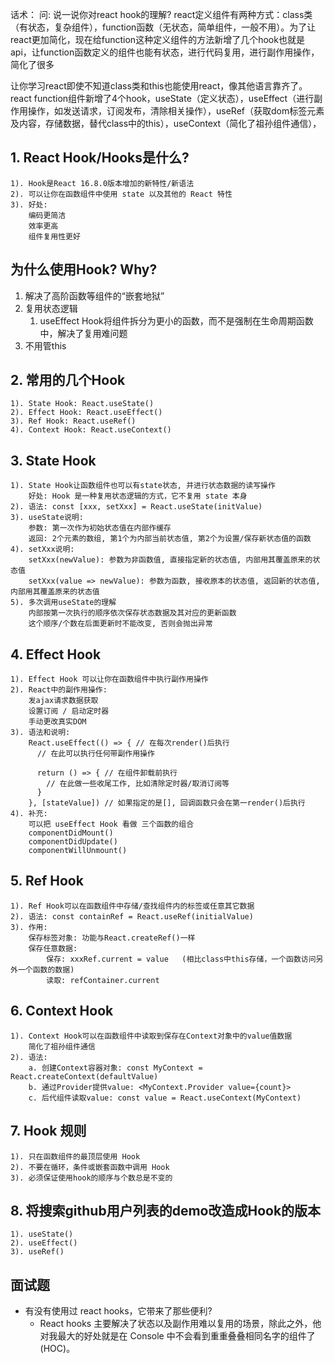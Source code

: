 话术：
问: 说一说你对react hook的理解? 
react定义组件有两种方式：class类（有状态，复杂组件），function函数（无状态，简单组件，一般不用）。为了让react更加简化，现在给function这种定义组件的方法新增了几个hook也就是api，让function函数定义的组件也能有状态，进行代码复用，进行副作用操作，简化了很多

让你学习react即使不知道class类和this也能使用react，像其他语言靠齐了。react function组件新增了4个hook，useState（定义状态），useEffect（进行副作用操作，如发送请求，订阅发布，清除相关操作），useRef（获取dom标签元素及内容，存储数据，替代class中的this），useContext（简化了祖孙组件通信），

## 1. React Hook/Hooks是什么?
    1). Hook是React 16.8.0版本增加的新特性/新语法
    2). 可以让你在函数组件中使用 state 以及其他的 React 特性
    3). 好处:
        编码更简洁
        效率更高
        组件复用性更好
## 为什么使用Hook? Why?
  1. 解决了高阶函数等组件的“嵌套地狱”
  2. 复用状态逻辑
     1. useEffect Hook将组件拆分为更小的函数，而不是强制在生命周期函数中，解决了复用难问题
  3. 不用管this
## 2. 常用的几个Hook
    1). State Hook: React.useState()
    2). Effect Hook: React.useEffect()
    3). Ref Hook: React.useRef()
    4). Context Hook: React.useContext()

## 3. State Hook
    1). State Hook让函数组件也可以有state状态, 并进行状态数据的读写操作
        好处: Hook 是一种复用状态逻辑的方式，它不复用 state 本身
    2). 语法: const [xxx, setXxx] = React.useState(initValue)  
    3). useState说明:
        参数: 第一次作为初始状态值在内部作缓存
        返回: 2个元素的数组, 第1个为内部当前状态值, 第2个为设置/保存新状态值的函数
    4). setXxx说明:
        setXxx(newValue): 参数为非函数值, 直接指定新的状态值, 内部用其覆盖原来的状态值
        setXxx(value => newValue): 参数为函数, 接收原本的状态值, 返回新的状态值, 内部用其覆盖原来的状态值
    5). 多次调用useState的理解
        内部按第一次执行的顺序依次保存状态数据及其对应的更新函数
        这个顺序/个数在后面更新时不能改变, 否则会抛出异常

## 4. Effect Hook
    1). Effect Hook 可以让你在函数组件中执行副作用操作
    2). React中的副作用操作:
        发ajax请求数据获取
        设置订阅 / 启动定时器
        手动更改真实DOM
    3). 语法和说明: 
        React.useEffect(() => { // 在每次render()后执行
          // 在此可以执行任何带副作用操作
          
          return () => { // 在组件卸载前执行
            // 在此做一些收尾工作, 比如清除定时器/取消订阅等
          }
        }, [stateValue]) // 如果指定的是[], 回调函数只会在第一render()后执行
    4). 补充:
        可以把 useEffect Hook 看做 三个函数的组合
        componentDidMount()
        componentDidUpdate()
        componentWillUnmount()

## 5. Ref Hook
    1). Ref Hook可以在函数组件中存储/查找组件内的标签或任意其它数据
    2). 语法: const containRef = React.useRef(initialValue)
    3). 作用:
        保存标签对象: 功能与React.createRef()一样
        保存任意数据: 
            保存: xxxRef.current = value   (相比class中this存储，一个函数访问另外一个函数的数据)
            读取: refContainer.current

## 6. Context Hook
    1). Context Hook可以在函数组件中读取到保存在Context对象中的value值数据
        简化了祖孙组件通信
    2). 语法: 
        a. 创建Context容器对象: const MyContext = React.createContext(defaultValue)
        b. 通过Provider提供value: <MyContext.Provider value={count}>
        c. 后代组件读取value: const value = React.useContext(MyContext)

## 7. Hook 规则
    1). 只在函数组件的最顶层使用 Hook
    2). 不要在循环，条件或嵌套函数中调用 Hook
    3). 必须保证使用hook的顺序与个数总是不变的

## 8. 将搜索github用户列表的demo改造成Hook的版本
    1). useState()
    2). useEffect()
    3). useRef()


## 面试题
* 有没有使用过 react hooks，它带来了那些便利? 
  * React hooks 主要解决了状态以及副作用难以复用的场景，除此之外，他对我最大的好处就是在 Console 中不会看到重重叠叠相同名字的组件了(HOC)。